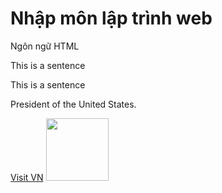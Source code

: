 <!DOCTYPE html>
<html>
<head>
  <title> Khoa CNTT & TT </title>
</head>
<body>
  <h1>Nhập môn lập trình web</h1>
  <p>Ngôn ngữ HTML</p>
</body>
<body>
  <p>This is a sentence</p>
  <p>This is a sentence</p>
  <p title="Donald Trump">President of the United States.</p>
  <a href="https://vnexpress.net">Visit VN</a>
  <img src="https://i1-sohoa.vnecdn.net/2023/04/20/m2-8024-1681977501.jpg?w=680&h=0&q=100&dpr=2&fit=crop&s=s-IB_iua7ahweZtPXMAW0g" width="100" height="100" />

